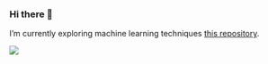 ### Hi there 👋

I’m currently exploring machine learning techniques <a href="https://github.com/GRDimm/kaggle">this repository</a>.

<img src="https://github-readme-stats.vercel.app/api/top-langs/?username=GRDimm&theme=dark&count_private=false" />
